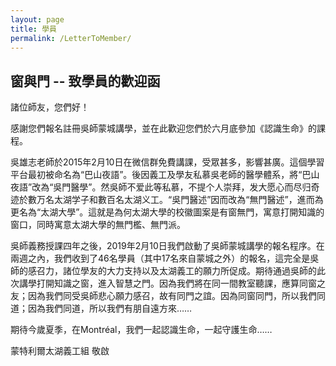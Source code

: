 ```yaml
---
layout: page
title: 學員
permalink: /LetterToMember/
---
```


## 窗與門 -- 致學員的歡迎函

諸位師友，您們好！

感謝您們報名註冊吳師蒙城講學，並在此歡迎您們於六月底參加《認識生命》的課程。

吳雄志老師於2015年2月10日在微信群免費講課，受眾甚多，影響甚廣。這個學習平台最初被命名為“巴山夜語”。後因義工及學友私慕吳老師的醫學體系，將“巴山夜語”改為“吳門醫學”。然吳師不爱此等私慕，不提个人崇拜，发大愿心而尽归奇迹於數万名太湖学子和數百名太湖义工。“吳門醫述”因而改為“無門醫述”，進而為更名為“太湖大學”。這就是為何太湖大學的校徽圖案是有窗無門，寓意打開知識的窗口，同時寓意太湖大學的無門檻、無門派。

吳師義務授課四年之後，2019年2月10日我們啟動了吳師蒙城講學的報名程序。在兩週之內，我們收到了46名學員（其中17名來自蒙城之外）的報名，這完全是吳師的感召力，諸位學友的大力支持以及太湖義工的願力所促成。期待通過吳師的此次講學打開知識之窗，進入智慧之門。因為我們將在同一間教室聽課，應算同窗之友；因為我們同受吳師悲心願力感召，故有同門之誼。因為同窗同門，所以我們同道；因為我們同道，所以我們有朋自遠方來……

期待今歲夏季，在Montréal，我們一起認識生命，一起守護生命……


蒙特利爾太湖義工組 敬啟
